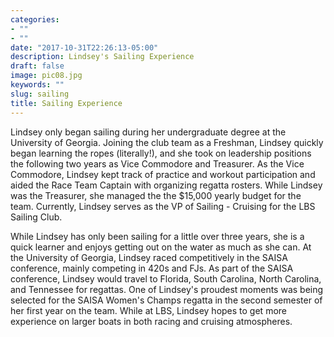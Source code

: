 ```yaml
---
categories:
- ""
- ""
date: "2017-10-31T22:26:13-05:00"
description: Lindsey's Sailing Experience
draft: false
image: pic08.jpg
keywords: ""
slug: sailing
title: Sailing Experience
---
```


Lindsey only began sailing during her undergraduate degree at the University of Georgia. Joining the club team as a Freshman, Lindsey quickly began learning the ropes (literally!), and she took on leadership positions the following two years as Vice Commodore and Treasurer. As the Vice Commodore, Lindsey kept track of practice and workout participation and aided the Race Team Captain with organizing regatta rosters. While Lindsey was the Treasurer, she managed the the $15,000 yearly budget for the team. Currently, Lindsey serves as the VP of Sailing - Cruising for the LBS Sailing Club. 

While Lindsey has only been sailing for a little over three years, she is a quick learner and enjoys getting out on the water as much as she can. At the University of Georgia, Lindsey raced competitively in the SAISA conference, mainly competing in 420s and FJs. As part of the SAISA conference, Lindsey would travel to Florida, South Carolina, North Carolina, and Tennessee for regattas. One of Lindsey's proudest moments was being selected for the SAISA Women's Champs regatta in the second semester of her first year on the team. While at LBS, Lindsey hopes to get more experience on larger boats in both racing and cruising atmospheres.  

